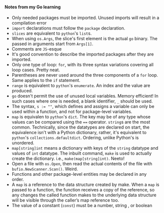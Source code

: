 #### Notes from my Go learning
- Only needed packages must be imported. Unused imports will result in a compilation error
- `import` declarations must follow the `package` declaration.
- `slices` are equivalent to `python`'s `list`s.
- When using `os.Args`, the slice's first element is the actual `go` binary. The passed in arguments start from `Args[1]`.
- Comments are `JS`-esque
- It's good convention to describe the imported packages after they are imported.
- Only one type of loop: `for`, with its three syntax variations covering all loop cases. Pretty neat.
- Parentheses are never used around the three components of a `for` loop. Same applies to the `if` statement.
- `range` is equivalent to `python`'s `enumerate`. An index and the value are produced.
- `go` doesn't permit the use of unused local variables. Memory efficient! In such cases where one is needed, a blank identifier, `_` should be used.
- The syntax, `s := ""`, which defines and assigns a variable can only be used within a function, and not for package-level variables.
- `map` is equivalen to `python`'s `dict`. The key may be of any type whose values can be compared using the `==` operator. `string`s are the most common. Technically, since the datatypes are declared on start, the equivalence isn't with a Python dictionary, rather, it's equivalent to `python`'s `collections.defaultdict`. Ordering, unlike Python's is unordered.
- `map[string]int` means a dictionary with keys of the `string` datatype and values of `int` datatype. The inbuilt command, `make` is used to actually create the dictionary. i.e., `make(map[string]int)`. Neeto!
- Open a file with `os.Open`, then read the actual contents of the file with `bufio.NewScanner.Scan()`. Weird.
- Functions and other package-level entities may be declared in any order.
- A `map` is a reference to the data structure created by make. When a `map` is passed to a function, the function receives a copy of the reference, so any changes the called function makes to the underlying data structure will be visible through the caller’s map reference too.
- The value of a constant (`const`) must be a number, string , or boolean
